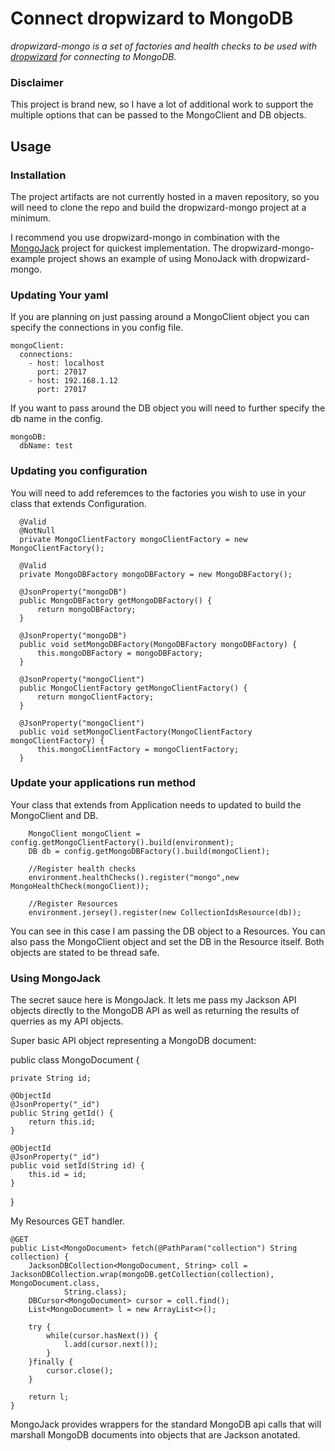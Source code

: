 Connect dropwizard to MongoDB 
=============================

*dropwizard-mongo is a set of factories and health checks to be used with [dropwizard](http://dropwizard.github.io/dropwizard/) for connecting to MongoDB.*

### Disclaimer
This project is brand new, so I have a lot of additional work to support the multiple options that can be passed to the MongoClient and DB objects.

Usage
-----

### Installation

The project artifacts are not currently hosted in a maven repository, so you will need to clone the repo and build the dropwizard-mongo project at a minimum.

I recommend you use dropwizard-mongo in combination with the [MongoJack](http://mongojack.org/) project for quickest implementation. The dropwizard-mongo-example project shows an example of using MonoJack with dropwizard-mongo.

### Updating Your yaml

If you are planning on just passing around a MongoClient object you can specify the connections in you config file.

    mongoClient:
      connections:
        - host: localhost
          port: 27017
        - host: 192.168.1.12
          port: 27017
              
If you want to pass around the DB object you will need to further specify the db name in the config.

    mongoDB:
      dbName: test        
      
### Updating you configuration
You will need to add referemces to the factories you wish to use in your class that extends Configuration.

      @Valid
      @NotNull
      private MongoClientFactory mongoClientFactory = new MongoClientFactory();
  
      @Valid
      private MongoDBFactory mongoDBFactory = new MongoDBFactory();
  
      @JsonProperty("mongoDB")
      public MongoDBFactory getMongoDBFactory() {
          return mongoDBFactory;
      }
  
      @JsonProperty("mongoDB")
      public void setMongoDBFactory(MongoDBFactory mongoDBFactory) {
          this.mongoDBFactory = mongoDBFactory;
      }
  
      @JsonProperty("mongoClient")
      public MongoClientFactory getMongoClientFactory() {
          return mongoClientFactory;
      }
  
      @JsonProperty("mongoClient")
      public void setMongoClientFactory(MongoClientFactory mongoClientFactory) {
          this.mongoClientFactory = mongoClientFactory;
      }
      
      

### Update your applications run method
Your class that extends from Application needs to updated to build the MongoClient and DB.

        MongoClient mongoClient = config.getMongoClientFactory().build(environment);
        DB db = config.getMongoDBFactory().build(mongoClient);

        //Register health checks
        environment.healthChecks().register("mongo",new MongoHealthCheck(mongoClient));

        //Register Resources
        environment.jersey().register(new CollectionIdsResource(db));
      
You can see in this case I am passing the DB object to a Resources. You can also pass the MongoClient object and set the DB in the Resource itself. Both objects are stated to be thread safe.

### Using MongoJack
The secret sauce here is MongoJack. It lets me pass my Jackson API objects directly to the MongoDB API as well as returning the results of querries as my API objects.


Super basic API object representing a MongoDB document:

public class MongoDocument {

    private String id;

    @ObjectId
    @JsonProperty("_id")
    public String getId() {
        return this.id;
    }

    @ObjectId
    @JsonProperty("_id")
    public void setId(String id) {
        this.id = id;
    }

  }

My Resources GET handler.

    @GET
    public List<MongoDocument> fetch(@PathParam("collection") String collection) {
        JacksonDBCollection<MongoDocument, String> coll = JacksonDBCollection.wrap(mongoDB.getCollection(collection), MongoDocument.class,
                String.class);
        DBCursor<MongoDocument> cursor = coll.find();
        List<MongoDocument> l = new ArrayList<>();

        try {
            while(cursor.hasNext()) {
                l.add(cursor.next());
            }
        }finally {
            cursor.close();
        }

        return l;
    }

MongoJack provides wrappers for the standard MongoDB api calls that will marshall MongoDB documents into objects that are Jackson anotated. 

